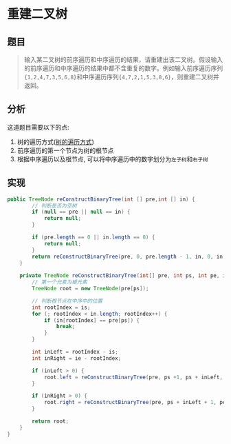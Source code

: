 # 重建二叉树

## 题目
> 输入某二叉树的前序遍历和中序遍历的结果，请重建出该二叉树。假设输入的前序遍历和中序遍历的结果中都不含重复的数字。例如输入前序遍历序列`{1,2,4,7,3,5,6,8}`和中序遍历序列`{4,7,2,1,5,3,8,6}`，则重建二叉树并返回。

## 分析
这道题目需要以下的点:
1. 树的遍历方式([树的遍历方式](../../数据结构/tree/树的遍历方式.md))
2. 前序遍历的第一个节点为树的根节点
3. 根据中序遍历以及根节点, 可以将中序遍历中的数字划分为`左子树`和`右子树`

## 实现
```java
public TreeNode reConstructBinaryTree(int [] pre,int [] in) {
        // 判断是否为空树
        if (null == pre || null == in) {
            return null;
        }

        if (pre.length == 0 || in.length == 0) {
            return null;
        }
        return reConstructBinaryTree(pre, 0, pre.length - 1, in, 0, in.length - 1);
    }
    
    private TreeNode reConstructBinaryTree(int[] pre, int ps, int pe, int[] in, int is, int ie) {
        // 第一个元素为根元素
        TreeNode root = new TreeNode(pre[ps]);

        // 判断根节点在中序中的位置
        int rootIndex = is;
        for (; rootIndex < in.length; rootIndex++) {
            if (in[rootIndex] == pre[ps]) {
                break;
            }
        }

        int inLeft = rootIndex - is;
        int inRight = ie - rootIndex;

        if (inLeft > 0) {
            root.left = reConstructBinaryTree(pre, ps +1, ps + inLeft, in, is, rootIndex - 1);
        }

        if (inRight > 0) {
            root.right = reConstructBinaryTree(pre, ps + inLeft + 1, pe, in, rootIndex + 1, ie );
        }

        return root;
    }
}
```
